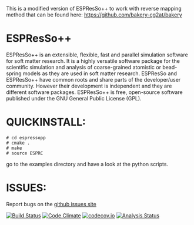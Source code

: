 This is a modified version of ESPResSo++ to work with reverse mapping method that can be found here:
https://github.com/bakery-cg2at/bakery



ESPResSo++
==========

ESPResSo++ is an extensible, flexible, fast and parallel simulation software for
soft matter research. It is a highly versatile software package for the
scientific simulation and analysis of coarse-grained atomistic or bead-spring
models as they are used in soft matter research. ESPResSo and ESPResSo++ have
common roots and share parts of the developer/user community. However their
development is independent and they are different software packages. ESPResSo++
is free, open-source software published under the GNU General Public License
(GPL).

QUICKINSTALL:
=============

```
# cd espressopp
# cmake .
# make
# source ESPRC
```

go to the examples directory and have a look at the python scripts.

ISSUES:
=======

Report bugs on the [github issues site](https://github.com/espressopp/espressopp/issues)


[![Build Status](https://travis-ci.org/espressopp/espressopp.svg?branch=master)](https://travis-ci.org/espressopp/espressopp)
[![Code Climate](https://codeclimate.com/github/espressopp/espressopp/badges/gpa.svg)](https://codeclimate.com/github/espressopp/espressopp)
[![codecov.io](https://codecov.io/github/espressopp/espressopp/coverage.svg?branch=master)](https://codecov.io/github/espressopp/espressopp?branch=master)
[![Analysis Status](https://scan.coverity.com/projects/8143/badge.svg?flat=1)](https://scan.coverity.com/projects/espressopp-espressopp)

